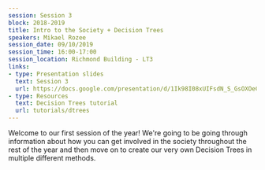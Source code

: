 ```yaml
---
session: Session 3
block: 2018-2019
title: Intro to the Society + Decision Trees
speakers: Mikael Rozee
session_date: 09/10/2019
session_time: 16:00-17:00
session_location: Richmond Building - LT3
links:
- type: Presentation slides
  text: Session 3
  url: https://docs.google.com/presentation/d/1Ik98I08xUIFsdN_S_GsOXOeC5mpzQK9Apr01vnuhsBI/edit?usp=sharing
- type: Resources
  text: Decision Trees tutorial
  url: tutorials/dtrees
---
```

Welcome to our first session of the year! We're going to be going through information about how you can get involved in the society throughout the rest of the year and then move on to create our very own Decision Trees in multiple different methods.
